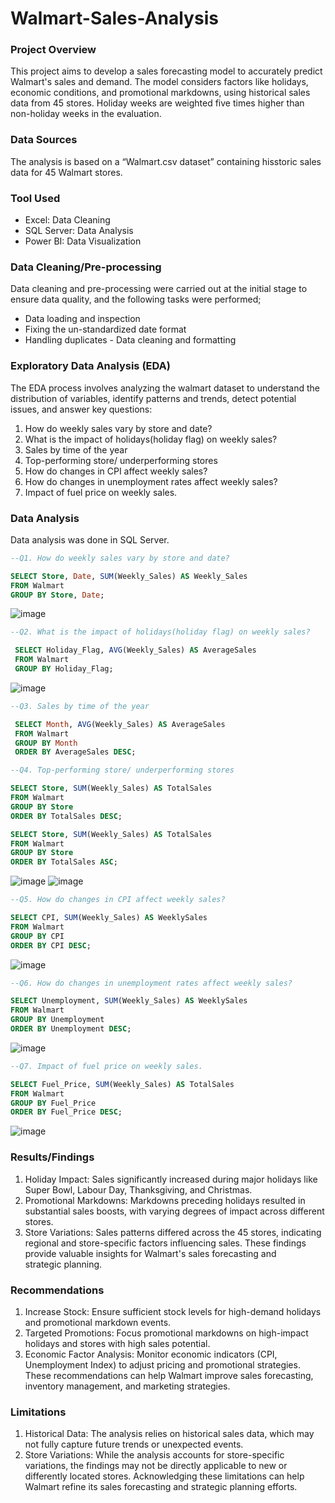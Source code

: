 # Walmart-Sales-Analysis

### Project Overview
This project aims to develop a sales forecasting model to accurately predict Walmart's sales and demand. The model considers factors like holidays, economic conditions, and promotional markdowns, using historical sales data from 45 stores. Holiday weeks are weighted five times higher than non-holiday weeks in the evaluation.

### Data Sources
The analysis is based on a “Walmart.csv dataset” containing hisstoric sales  data for 45 Walmart stores.

### Tool Used
- Excel: Data Cleaning
- SQL Server: Data Analysis
- Power BI: Data Visualization

### Data Cleaning/Pre-processing
Data cleaning and pre-processing were carried out at the initial stage to ensure data quality, and the following tasks were performed;
- Data loading and inspection
- Fixing the un-standardized date format
- Handling duplicates - Data cleaning and formatting

### Exploratory Data Analysis (EDA)
The EDA process involves analyzing the walmart dataset to understand the distribution of variables, identify patterns and trends, detect potential issues, and answer key questions:
1. How do weekly sales vary by store and date?
2. What is the impact of holidays(holiday flag) on weekly sales?
3. Sales by time of the year
4. Top-performing store/ underperforming stores
5. How do changes in CPI affect weekly sales?
6. How do changes in unemployment rates affect weekly sales?
7. Impact of fuel price on weekly sales.

### Data Analysis

Data analysis was done in SQL Server. 
~~~sql
--Q1. How do weekly sales vary by store and date?

SELECT Store, Date, SUM(Weekly_Sales) AS Weekly_Sales
FROM Walmart
GROUP BY Store, Date;
~~~
![image](https://github.com/user-attachments/assets/9873da0c-605e-4e6b-b1d4-7aef8dc96040)
~~~sql
--Q2. What is the impact of holidays(holiday flag) on weekly sales?

 SELECT Holiday_Flag, AVG(Weekly_Sales) AS AverageSales
 FROM Walmart
 GROUP BY Holiday_Flag;
~~~
![image](https://github.com/user-attachments/assets/0e46d4cf-6ed3-435f-8e76-0a45123714b0)
~~~sql
--Q3. Sales by time of the year

 SELECT Month, AVG(Weekly_Sales) AS AverageSales
 FROM Walmart
 GROUP BY Month
 ORDER BY AverageSales DESC;
~~~
~~~sql
--Q4. Top-performing store/ underperforming stores

SELECT Store, SUM(Weekly_Sales) AS TotalSales
FROM Walmart
GROUP BY Store
ORDER BY TotalSales DESC;

SELECT Store, SUM(Weekly_Sales) AS TotalSales
FROM Walmart
GROUP BY Store
ORDER BY TotalSales ASC;
~~~
![image](https://github.com/user-attachments/assets/add7ebec-7626-41b2-bbe8-50f68f0d3d45)
![image](https://github.com/user-attachments/assets/763c995b-8d51-4e7f-ae26-e8b938532f0c)
~~~sql
--Q5. How do changes in CPI affect weekly sales?

SELECT CPI, SUM(Weekly_Sales) AS WeeklySales
FROM Walmart
GROUP BY CPI
ORDER BY CPI DESC;
~~~
![image](https://github.com/user-attachments/assets/901f063f-b8f9-4a02-9789-acebc759c86f)
~~~sql
--Q6. How do changes in unemployment rates affect weekly sales?

SELECT Unemployment, SUM(Weekly_Sales) AS WeeklySales
FROM Walmart
GROUP BY Unemployment
ORDER BY Unemployment DESC;
~~~
![image](https://github.com/user-attachments/assets/5adcad08-96c9-48a6-9f6a-a582b1a6c7e3)
~~~sql
--Q7. Impact of fuel price on weekly sales.

SELECT Fuel_Price, SUM(Weekly_Sales) AS TotalSales
FROM Walmart
GROUP BY Fuel_Price
ORDER BY Fuel_Price DESC;
~~~
![image](https://github.com/user-attachments/assets/8f3a5120-c554-40f8-bbd3-d3ba4cdf913a)

### Results/Findings

1. Holiday Impact: Sales significantly increased during major holidays like Super Bowl, Labour Day, Thanksgiving, and Christmas.
2. Promotional Markdowns: Markdowns preceding holidays resulted in substantial sales boosts, with varying degrees of impact across different stores.
3. Store Variations: Sales patterns differed across the 45 stores, indicating regional and store-specific factors influencing sales.
These findings provide valuable insights for Walmart's sales forecasting and strategic planning.

### Recommendations

1. Increase Stock: Ensure sufficient stock levels for high-demand holidays and promotional markdown events.
2. Targeted Promotions: Focus promotional markdowns on high-impact holidays and stores with high sales potential.
3. Economic Factor Analysis: Monitor economic indicators (CPI, Unemployment Index) to adjust pricing and promotional strategies.
These recommendations can help Walmart improve sales forecasting, inventory management, and marketing strategies.

### Limitations

1. Historical Data: The analysis relies on historical sales data, which may not fully capture future trends or unexpected events.
2. Store Variations: While the analysis accounts for store-specific variations, the findings may not be directly applicable to new or differently located stores.
Acknowledging these limitations can help Walmart refine its sales forecasting and strategic planning efforts.












